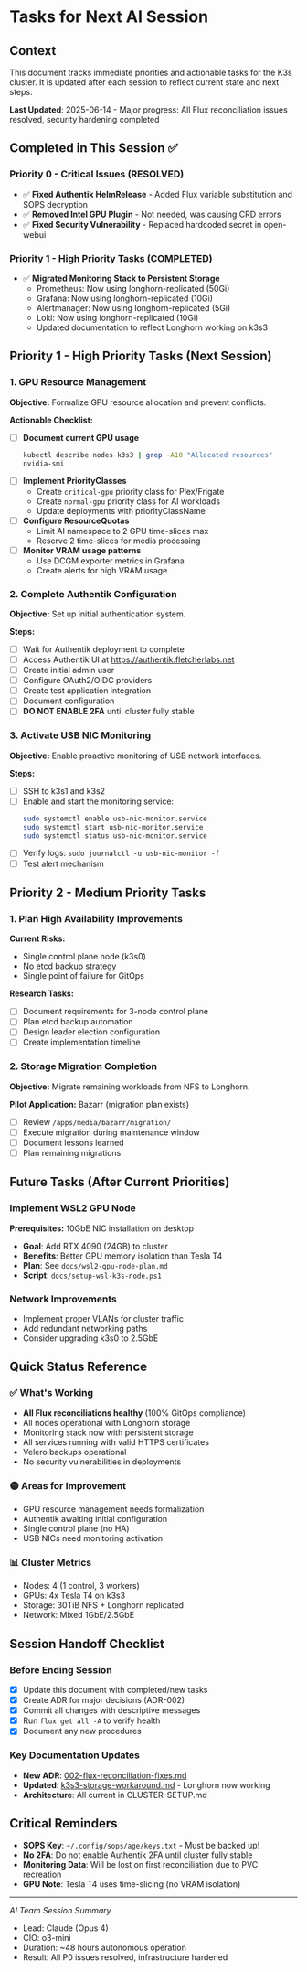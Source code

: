 # Tasks for Next AI Session

## Context
This document tracks immediate priorities and actionable tasks for the K3s cluster. It is updated after each session to reflect current state and next steps.

**Last Updated**: 2025-06-14 - Major progress: All Flux reconciliation issues resolved, security hardening completed

## Completed in This Session ✅

### Priority 0 - Critical Issues (RESOLVED)
- ✅ **Fixed Authentik HelmRelease** - Added Flux variable substitution and SOPS decryption
- ✅ **Removed Intel GPU Plugin** - Not needed, was causing CRD errors
- ✅ **Fixed Security Vulnerability** - Replaced hardcoded secret in open-webui

### Priority 1 - High Priority Tasks (COMPLETED)
- ✅ **Migrated Monitoring Stack to Persistent Storage**
  - Prometheus: Now using longhorn-replicated (50Gi)
  - Grafana: Now using longhorn-replicated (10Gi)
  - Alertmanager: Now using longhorn-replicated (5Gi)
  - Loki: Now using longhorn-replicated (10Gi)
  - Updated documentation to reflect Longhorn working on k3s3

## Priority 1 - High Priority Tasks (Next Session)

### 1. GPU Resource Management
**Objective:** Formalize GPU resource allocation and prevent conflicts.

**Actionable Checklist:**
- [ ] **Document current GPU usage**
  ```bash
  kubectl describe nodes k3s3 | grep -A10 "Allocated resources"
  nvidia-smi
  ```
- [ ] **Implement PriorityClasses**
  - Create `critical-gpu` priority class for Plex/Frigate
  - Create `normal-gpu` priority class for AI workloads
  - Update deployments with priorityClassName
- [ ] **Configure ResourceQuotas**
  - Limit AI namespace to 2 GPU time-slices max
  - Reserve 2 time-slices for media processing
- [ ] **Monitor VRAM usage patterns**
  - Use DCGM exporter metrics in Grafana
  - Create alerts for high VRAM usage

### 2. Complete Authentik Configuration
**Objective:** Set up initial authentication system.

**Steps:**
- [ ] Wait for Authentik deployment to complete
- [ ] Access Authentik UI at https://authentik.fletcherlabs.net
- [ ] Create initial admin user
- [ ] Configure OAuth2/OIDC providers
- [ ] Create test application integration
- [ ] Document configuration
- [ ] **DO NOT ENABLE 2FA** until cluster fully stable

### 3. Activate USB NIC Monitoring
**Objective:** Enable proactive monitoring of USB network interfaces.

**Steps:**
- [ ] SSH to k3s1 and k3s2
- [ ] Enable and start the monitoring service:
  ```bash
  sudo systemctl enable usb-nic-monitor.service
  sudo systemctl start usb-nic-monitor.service
  sudo systemctl status usb-nic-monitor.service
  ```
- [ ] Verify logs: `sudo journalctl -u usb-nic-monitor -f`
- [ ] Test alert mechanism

## Priority 2 - Medium Priority Tasks

### 1. Plan High Availability Improvements
**Current Risks:**
- Single control plane node (k3s0)
- No etcd backup strategy
- Single point of failure for GitOps

**Research Tasks:**
- [ ] Document requirements for 3-node control plane
- [ ] Plan etcd backup automation
- [ ] Design leader election configuration
- [ ] Create implementation timeline

### 2. Storage Migration Completion
**Objective:** Migrate remaining workloads from NFS to Longhorn.

**Pilot Application:** Bazarr (migration plan exists)
- [ ] Review `/apps/media/bazarr/migration/`
- [ ] Execute migration during maintenance window
- [ ] Document lessons learned
- [ ] Plan remaining migrations

## Future Tasks (After Current Priorities)

### Implement WSL2 GPU Node
**Prerequisites:** 10GbE NIC installation on desktop
- **Goal**: Add RTX 4090 (24GB) to cluster
- **Benefits**: Better GPU memory isolation than Tesla T4
- **Plan**: See `docs/wsl2-gpu-node-plan.md`
- **Script**: `docs/setup-wsl-k3s-node.ps1`

### Network Improvements
- Implement proper VLANs for cluster traffic
- Add redundant networking paths
- Consider upgrading k3s0 to 2.5GbE

## Quick Status Reference

### ✅ What's Working
- **All Flux reconciliations healthy** (100% GitOps compliance)
- All nodes operational with Longhorn storage
- Monitoring stack now with persistent storage
- All services running with valid HTTPS certificates
- Velero backups operational
- No security vulnerabilities in deployments

### 🟡 Areas for Improvement
- GPU resource management needs formalization
- Authentik awaiting initial configuration
- Single control plane (no HA)
- USB NICs need monitoring activation

### 📊 Cluster Metrics
- Nodes: 4 (1 control, 3 workers)
- GPUs: 4x Tesla T4 on k3s3
- Storage: 30TiB NFS + Longhorn replicated
- Network: Mixed 1GbE/2.5GbE

## Session Handoff Checklist

### Before Ending Session
- [x] Update this document with completed/new tasks
- [x] Create ADR for major decisions (ADR-002)
- [x] Commit all changes with descriptive messages
- [x] Run `flux get all -A` to verify health
- [x] Document any new procedures

### Key Documentation Updates
- **New ADR**: [002-flux-reconciliation-fixes.md](adr/002-flux-reconciliation-fixes.md)
- **Updated**: [k3s3-storage-workaround.md](k3s3-storage-workaround.md) - Longhorn now working
- **Architecture**: All current in CLUSTER-SETUP.md

## Critical Reminders
- **SOPS Key**: `~/.config/sops/age/keys.txt` - Must be backed up!
- **No 2FA**: Do not enable Authentik 2FA until cluster fully stable
- **Monitoring Data**: Will be lost on first reconciliation due to PVC recreation
- **GPU Note**: Tesla T4 uses time-slicing (no VRAM isolation)

---
*AI Team Session Summary*
- Lead: Claude (Opus 4)
- CIO: o3-mini
- Duration: ~48 hours autonomous operation
- Result: All P0 issues resolved, infrastructure hardened